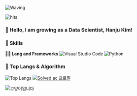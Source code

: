<!-- Header -->

![Waving](https://capsule-render.vercel.app/api?type=waving&height=200&text=Hanju's%20Journey%20&fontAlign=40&fontAlignY=40&color=gradient)

![hits](https://hits.seeyoufarm.com/api/count/incr/badge.svg?url=https%3A%2F%2Fgithub.com%2Fhana-week&edge_flat=false&title=hits)

### 🙇 Hello, I am growing as a Data Scientist, Hanju Kim!

<!-- Body -->

### 🦾 Skills
**🧑‍💻 Lang and Frameworks**
![Visual Studio Code](https://img.shields.io/badge/Visualstudiocode-000000.svg?&style=for-the-badge)
![Python](https://img.shields.io/badge/python-3776AB.svg?&style=for-the-badge&logo=python&logoColor=white) 

### 🚌 Top Langs & Algorithm
![Top Langs](https://github-readme-stats.vercel.app/api/top-langs/?username=hana-week&layout=compact)
[![Solved.ac
프로필](http://mazassumnida.wtf/api/v2/generate_badge?boj=hana-week)](https://solved.ac/profile/hana-week)

![고양이입니다](https://i.imgur.com/QFI9Uh4.png)
